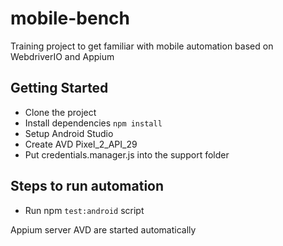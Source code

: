 mobile-bench
==========
Training project to get familiar with mobile automation based on WebdriverIO and Appium

Getting Started
-------------
* Clone the project
* Install dependencies `npm install`
* Setup Android Studio
* Create AVD Pixel_2_API_29
* Put credentials.manager.js into the support folder

Steps to run automation
-------------
* Run npm `test:android` script

Appium server AVD are started automatically